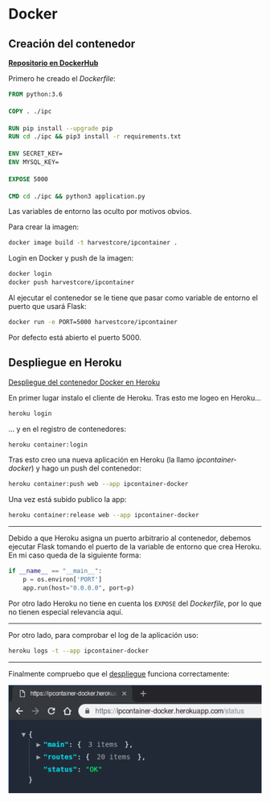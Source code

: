 # Docker

## Creación del contenedor

[**Repositorio en DockerHub**](https://hub.docker.com/r/harvestcore/ipcontainer)

Primero he creado el *Dockerfile*:

```dockerfile
FROM python:3.6

COPY . ./ipc

RUN pip install --upgrade pip
RUN cd ./ipc && pip3 install -r requirements.txt

ENV SECRET_KEY=
ENV MYSQL_KEY=

EXPOSE 5000

CMD cd ./ipc && python3 application.py
```

Las variables de entorno las oculto por motivos obvios.

Para crear la imagen:

```bash
docker image build -t harvestcore/ipcontainer .
```

Login en Docker y push de la imagen:

```bash
docker login
docker push harvestcore/ipcontainer
```

Al ejecutar el contenedor se le tiene que pasar como variable de entorno el puerto que usará Flask:

```bash
docker run -e PORT=5000 harvestcore/ipcontainer
```

Por defecto está abierto el puerto 5000.



## Despliegue en Heroku

[Despliegue del contenedor Docker en Heroku](https://ipcontainer-docker.herokuapp.com/)

En primer lugar instalo el cliente de Heroku. Tras esto me logeo en Heroku...

```bash
heroku login
```

... y en el registro de contenedores:

```bash
heroku container:login
```

Tras esto creo una nueva aplicación en Heroku (la llamo *ipcontainer-docker*) y hago un push del contenedor:

```bash
heroku container:push web --app ipcontainer-docker
```

Una vez está subido publico la app:

```bash
heroku container:release web --app ipcontainer-docker
```

---

Debido a que Heroku asigna un puerto arbitrario al contenedor, debemos ejecutar Flask tomando el puerto de la variable de entorno que crea Heroku. En mi caso queda de la siguiente forma:

```python
if __name__ == "__main__":
    p = os.environ['PORT']
    app.run(host="0.0.0.0", port=p)
```

Por otro lado Heroku no tiene en cuenta los `EXPOSE` del *Dockerfile*, por lo que no tienen especial relevancia aquí.

---

Por otro lado, para comprobar el log de la aplicación uso:

```bash
heroku logs -t --app ipcontainer-docker
```

---

Finalmente compruebo que el [despliegue](https://ipcontainer-docker.herokuapp.com/) funciona correctamente:

![ipcontainer-docker](img/ipcontainer-docker.png)